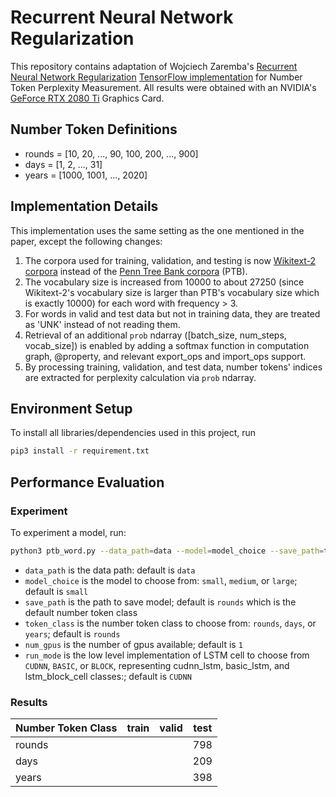 # Recurrent Neural Network Regularization
This repository contains adaptation of Wojciech Zaremba's [Recurrent Neural Network Regularization](https://arxiv.org/abs/1409.2329) [TensorFlow implementation](https://github.com/tensorflow/models/tree/master/tutorials/rnn/ptb) for Number Token Perplexity Measurement. All results were obtained with an NVIDIA's [GeForce RTX 2080 Ti](https://www.nvidia.com/en-us/geforce/graphics-cards/rtx-2080-ti/) Graphics Card.

## Number Token Definitions
- rounds = [10, 20, ..., 90, 100, 200, ..., 900]
- days = [1, 2, ..., 31]
- years = [1000, 1001, ..., 2020]

## Implementation Details
This implementation uses the same setting as the one mentioned in the paper, except the following changes:
1. The corpora used for training, validation, and testing is now [Wikitext-2 corpora](https://blog.einstein.ai/the-wikitext-long-term-dependency-language-modeling-dataset/) instead of the [Penn Tree Bank corpora](https://catalog.ldc.upenn.edu/LDC99T42) (PTB).
2. The vocabulary size is increased from 10000 to about 27250 (since Wikitext-2's vocabulary size is larger than PTB's vocabulary size which is exactly 10000) for each word with frequency > 3.
3. For words in valid and test data but not in training data, they are treated as 'UNK' instead of not reading them.
4. Retrieval of an additional `prob` ndarray ([batch_size, num_steps, vocab_size]) is enabled by adding a softmax function in computation graph, @property, and relevant export_ops and import_ops support.
5. By processing training, validation, and test data, number tokens' indices are extracted for perplexity calculation via `prob` ndarray.

## Environment Setup
To install all libraries/dependencies used in this project, run
```bash
pip3 install -r requirement.txt
```

## Performance Evaluation
### Experiment
To experiment a model, run:
```bash
python3 ptb_word.py --data_path=data --model=model_choice --save_path=token_class_name --token_class=token_class_name --num_gpus=num_gpus --run_mode=run_mode
```

- `data_path`      is the data path: default is `data`
- `model_choice`   is the model to choose from: `small`, `medium`, or `large`; default is `small`
- `save_path`      is the path to save model; default is `rounds` which is the default number token class
- `token_class`    is the number token class to choose from: `rounds`, `days`, or `years`; default is `rounds`
- `num_gpus`       is the number of gpus available; default is `1`
- `run_mode`       is the low level implementation of LSTM cell to choose from `CUDNN`, `BASIC`, or `BLOCK`, representing cudnn_lstm, basic_lstm, and lstm_block_cell classes:; default is `CUDNN`

### Results
| Number Token Class | train | valid | test |
|--------------------|-------|-------|------|
| rounds             |       |       | 798  |
| days               |       |       | 209  |
| years              |       |       | 398  |
